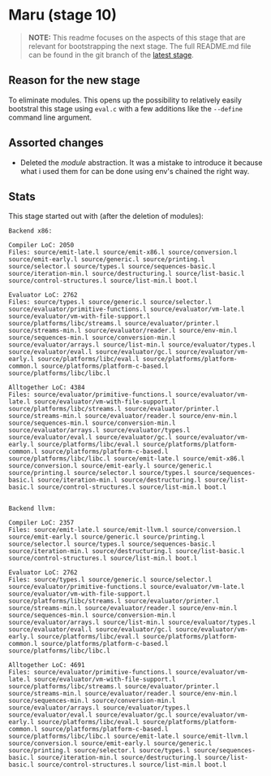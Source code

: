 # Maru (stage 10)

> **NOTE:** This readme focuses on the aspects of this stage that are relevant for bootstrapping the next stage.
> The full README.md file can be found in the git branch of the [latest stage](https://github.com/attila-lendvai/maru/).

## Reason for the new stage

To eliminate modules. This opens up the possibility to relatively
easily bootstral this stage using `eval.c` with a few additions like
the `--define` command line argument.

## Assorted changes

 - Deleted the *module* abstraction. It was a mistake to introduce it
   because what i used them for can be done using env's chained the
   right way.

## Stats

This stage started out with (after the deletion of modules):
```
Backend x86:

Compiler LoC: 2050
Files: source/emit-late.l source/emit-x86.l source/conversion.l source/emit-early.l source/generic.l source/printing.l source/selector.l source/types.l source/sequences-basic.l source/iteration-min.l source/destructuring.l source/list-basic.l source/control-structures.l source/list-min.l boot.l

Evaluator LoC: 2762
Files: source/types.l source/generic.l source/selector.l source/evaluator/primitive-functions.l source/evaluator/vm-late.l source/evaluator/vm-with-file-support.l source/platforms/libc/streams.l source/evaluator/printer.l source/streams-min.l source/evaluator/reader.l source/env-min.l source/sequences-min.l source/conversion-min.l source/evaluator/arrays.l source/list-min.l source/evaluator/types.l source/evaluator/eval.l source/evaluator/gc.l source/evaluator/vm-early.l source/platforms/libc/eval.l source/platforms/platform-common.l source/platforms/platform-c-based.l source/platforms/libc/libc.l

Alltogether LoC: 4384
Files: source/evaluator/primitive-functions.l source/evaluator/vm-late.l source/evaluator/vm-with-file-support.l source/platforms/libc/streams.l source/evaluator/printer.l source/streams-min.l source/evaluator/reader.l source/env-min.l source/sequences-min.l source/conversion-min.l source/evaluator/arrays.l source/evaluator/types.l source/evaluator/eval.l source/evaluator/gc.l source/evaluator/vm-early.l source/platforms/libc/eval.l source/platforms/platform-common.l source/platforms/platform-c-based.l source/platforms/libc/libc.l source/emit-late.l source/emit-x86.l source/conversion.l source/emit-early.l source/generic.l source/printing.l source/selector.l source/types.l source/sequences-basic.l source/iteration-min.l source/destructuring.l source/list-basic.l source/control-structures.l source/list-min.l boot.l


Backend llvm:

Compiler LoC: 2357
Files: source/emit-late.l source/emit-llvm.l source/conversion.l source/emit-early.l source/generic.l source/printing.l source/selector.l source/types.l source/sequences-basic.l source/iteration-min.l source/destructuring.l source/list-basic.l source/control-structures.l source/list-min.l boot.l

Evaluator LoC: 2762
Files: source/types.l source/generic.l source/selector.l source/evaluator/primitive-functions.l source/evaluator/vm-late.l source/evaluator/vm-with-file-support.l source/platforms/libc/streams.l source/evaluator/printer.l source/streams-min.l source/evaluator/reader.l source/env-min.l source/sequences-min.l source/conversion-min.l source/evaluator/arrays.l source/list-min.l source/evaluator/types.l source/evaluator/eval.l source/evaluator/gc.l source/evaluator/vm-early.l source/platforms/libc/eval.l source/platforms/platform-common.l source/platforms/platform-c-based.l source/platforms/libc/libc.l

Alltogether LoC: 4691
Files: source/evaluator/primitive-functions.l source/evaluator/vm-late.l source/evaluator/vm-with-file-support.l source/platforms/libc/streams.l source/evaluator/printer.l source/streams-min.l source/evaluator/reader.l source/env-min.l source/sequences-min.l source/conversion-min.l source/evaluator/arrays.l source/evaluator/types.l source/evaluator/eval.l source/evaluator/gc.l source/evaluator/vm-early.l source/platforms/libc/eval.l source/platforms/platform-common.l source/platforms/platform-c-based.l source/platforms/libc/libc.l source/emit-late.l source/emit-llvm.l source/conversion.l source/emit-early.l source/generic.l source/printing.l source/selector.l source/types.l source/sequences-basic.l source/iteration-min.l source/destructuring.l source/list-basic.l source/control-structures.l source/list-min.l boot.l
```
